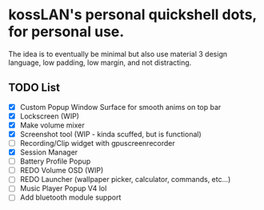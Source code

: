 # kossLAN's personal quickshell dots, for personal use.

The idea is to eventually be minimal but also use material 3 design language, low padding, low margin, and not distracting.

## TODO List 
- [x] Custom Popup Window Surface for smooth anims on top bar
- [x] Lockscreen (WIP)
- [x] Make volume mixer 
- [x] Screenshot tool (WIP - kinda scuffed, but is functional)
- [ ] Recording/Clip widget with gpuscreenrecorder
- [x] Session Manager
- [ ] Battery Profile Popup
- [ ] REDO Volume OSD (WIP)
- [ ] REDO Launcher (wallpaper picker, calculator, commands, etc...)
- [ ] Music Player Popup V4 lol
- [ ] Add bluetooth module support 

